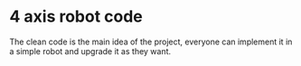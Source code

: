 # 4 axis robot code
 
The clean code is the main idea of the project, everyone can implement it in a simple robot and upgrade it as they want.
